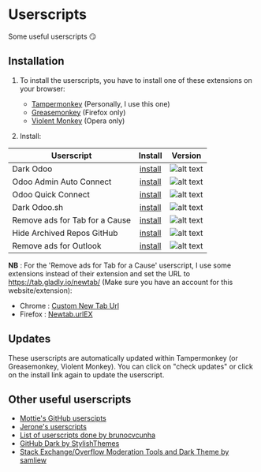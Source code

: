 # Userscripts

Some useful userscripts :smirk:

## Installation

1. To install the userscripts, you have to install one of these extensions on your browser:
   * [Tampermonkey](https://www.tampermonkey.net/) (Personally, I use this one)
   * [Greasemonkey](https://addons.mozilla.org/en-US/firefox/addon/greasemonkey/) (Firefox only)
   * [Violent Monkey](https://addons.opera.com/en/extensions/details/violent-monkey/) (Opera only)

2. Install:

| Userscript                     | Install            | Version                                                                            |
|--------------------------------|:------------------:|:----------------------------------------------------------------------------------:|
| Dark Odoo                      | [install][doo-raw] | ![alt text](https://img.shields.io/badge/Version-1.2.3-C4246A.svg "Version 1.2.3") |
| Odoo Admin Auto Connect        | [install][aac-raw] | ![alt text](https://img.shields.io/badge/Version-1.1.2-C4246A.svg "Version 1.1.2") |
| Odoo Quick Connect             | [install][oqc-raw] | ![alt text](https://img.shields.io/badge/Version-1.4.7-C4246A.svg "Version 1.4.7") |
| Dark Odoo.sh                   | [install][dsh-raw] | ![alt text](https://img.shields.io/badge/Version-1.2.2-C4246A.svg "Version 1.2.2") |
| Remove ads for Tab for a Cause | [install][tfc-raw] | ![alt text](https://img.shields.io/badge/Version-1.0-C4246A.svg "Version 1.0")     |
| Hide Archived Repos GitHub     | [install][har-raw] | ![alt text](https://img.shields.io/badge/Version-1.1-C4246A.svg "Version 1.1")     |
| Remove ads for Outlook         | [install][nao-raw] | ![alt text](https://img.shields.io/badge/Version-1.2-C4246A.svg "Version 1.2")     |

[doo-raw]: https://github.com/Maurin3/Userscripts/raw/master/dark-odoo.user.js
[aac-raw]: https://github.com/Maurin3/Userscripts/raw/master/odoo-admin-auto-connect.user.js
[oqc-raw]: https://github.com/Maurin3/Userscripts/raw/master/odoo-quick-connect.user.js
[dsh-raw]: https://github.com/Maurin3/Userscripts/raw/master/dark-odoo-sh.user.js
[tfc-raw]: https://github.com/Maurin3/Userscripts/raw/master/no-ads-tab-for-a-cause.user.js
[har-raw]: https://github.com/Maurin3/Userscripts/raw/master/hide-archive-repo-github.user.js
[nao-raw]: https://github.com/Maurin3/Userscripts/raw/master/no-ads-outlook.user.js

**NB** : For the 'Remove ads for Tab for a Cause' userscript, I use some extensions instead of their extension and set the URL to <https://tab.gladly.io/newtab/> (Make sure you have an account for this website/extension):

* Chrome : [Custom New Tab Url](https://chrome.google.com/webstore/detail/custom-new-tab-url/mmjbdbjnoablegbkcklggeknkfcjkjia?utm_source=chrome-ntp-icon)
* Firefox : [Newtab.urlEX](https://addons.mozilla.org/en-US/firefox/addon/newtab-urlex/?src=search)

## Updates

These userscripts are automatically updated within Tampermonkey (or Greasemonkey, Violent Monkey). You can click on "check updates" or click on the install link again to update the userscript.

## Other useful userscripts

* [Mottie's GitHub userscipts](https://github.com/Mottie/GitHub-userscripts)
* [Jerone's userscripts](https://github.com/jerone/UserScripts)
* [List of userscripts done by brunocvcunha](https://github.com/brunocvcunha/awesome-userscripts)
* [GitHub Dark by StylishThemes](https://github.com/StylishThemes/GitHub-Dark)
* [Stack Exchange/Overflow Moderation Tools and Dark Theme by samliew](https://github.com/samliew/SO-mod-userscripts)
